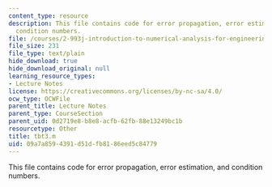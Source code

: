 ```yaml
---
content_type: resource
description: This file contains code for error propagation, error estimation, and
  condition numbers.
file: /courses/2-993j-introduction-to-numerical-analysis-for-engineering-13-002j-spring-2005/09a7a8594391d51dfb8186eed5c84779_tbt3.m
file_size: 231
file_type: text/plain
hide_download: true
hide_download_original: null
learning_resource_types:
- Lecture Notes
license: https://creativecommons.org/licenses/by-nc-sa/4.0/
ocw_type: OCWFile
parent_title: Lecture Notes
parent_type: CourseSection
parent_uid: 0d2719e8-b8e8-acfb-62fb-88e13249bc1b
resourcetype: Other
title: tbt3.m
uid: 09a7a859-4391-d51d-fb81-86eed5c84779
---
```

This file contains code for error propagation, error estimation, and condition numbers.